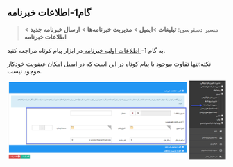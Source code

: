 ﻿## گام1-اطلاعات خبرنامه

> مسیر دسترسی:  **تبلیغات** >**ایمیل** > **مدیریت خبرنامه‌ها** > **ارسال خبرنامه جدید** > **اطلاعات خبرنامه** 

به گام 1-<a href="file%3A%2F%2F%2FC%3A%5CUsers%5CH.abasi%5CDesktop%5Chelp%5Cmd%20help%5C%D8%AA%D8%A8%D9%84%DB%8C%D8%BA%D8%A7%D8%AA%5Csms%5CNewsletters%5C1-avalie%5Cavalie-khabar.md" target="_blank"> اطلاعات اولیه خبرنامه </a>در ابزار پیام کوتاه مراجعه کنید.

نکته:تنها تفاوت موجود با پیام کوتاه در این است که در ایمیل امکان عضویت خودکار موجود نیست.

![](advertising-sendingnewsmail-firststep.png)



